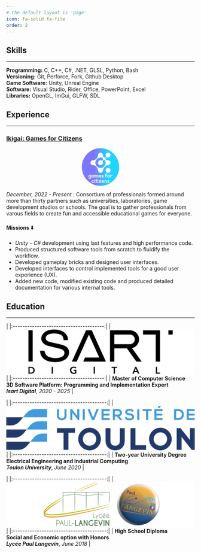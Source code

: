 ```yaml
---
# the default layout is 'page'
icon: fa-solid fa-file
order: 2
---
```


## **Skills**
---

**Programming:** C, C++, C#, .NET, GLSL, Python, Bash\
**Versioning:** Git, Perforce, Fork, Github Desktop\
**Game Software:** Unity, Unreal Engine\
**Software:** Visual Studio, Rider, Office, PowerPoint, Excel\
**Libraries:** OpenGL, ImGui, GLFW, SDL


## **Experience**
---

### [**Ikigai: Games for Citizens**](https://www.gfc.ikigai.games/qui-sommes-nous?lang=en)

<img src="/assets/public/img/logos/ikigai-logo.jpg"
     style="display:block;float:none;margin-left:auto;margin-right:auto;width:20%">

*December, 2022 - Present*
: Consortium of professionals formed around more than thirty partners such as universities, laboratories, game development studios or schools.
The goal is to gather professionals from varous fields to create fun and accessible educational games for everyone.
#### **Missions** ⬇️
- *Unity - C#* development using last features and high performance code.
- Produced structured software tools from scratch to fluidify the workflow.
- Developed gameplay bricks and designed user interfaces.
- Developed interfaces to control implemented tools for a good user experience (UX).
- Added new code, modified existing code and produced detailed documentation for various internal tools.

## **Education**
---

|
|:--------------------------------------:|
| ![isart-logo](/assets/public/img/logos/isart-logo.png) |
|:--------------------------------------:|
| **Master of Computer Science** <br/> **3D Software Platform: Programming and Implementation Expert** <br/> ***Isart Digital***, *2020 - 2025* |


|
|:---------------------------------------:|
| ![unit-toulon-logo](/assets/public/img/logos/univ-toulon-logo.png) |
|:---------------------------------------:|
| **Two-year University Degree** <br/> **Electrical Engineering and Industrial Computing** <br/> ***Toulon University***, *June 2020* |

|
|:---------------------------------------:|
| ![paul-langevin-logo](/assets/public/img/logos/paul-langevin-logo.png) |
|:---------------------------------------:|
| **High School Diploma** <br/> **Social and Economic option with Honors** <br/> ***Lycée Paul Langevin***, *June 2018* |
